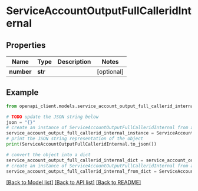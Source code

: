 # ServiceAccountOutputFullCalleridInternal


## Properties

Name | Type | Description | Notes
------------ | ------------- | ------------- | -------------
**number** | **str** |  | [optional] 

## Example

```python
from openapi_client.models.service_account_output_full_callerid_internal import ServiceAccountOutputFullCalleridInternal

# TODO update the JSON string below
json = "{}"
# create an instance of ServiceAccountOutputFullCalleridInternal from a JSON string
service_account_output_full_callerid_internal_instance = ServiceAccountOutputFullCalleridInternal.from_json(json)
# print the JSON string representation of the object
print(ServiceAccountOutputFullCalleridInternal.to_json())

# convert the object into a dict
service_account_output_full_callerid_internal_dict = service_account_output_full_callerid_internal_instance.to_dict()
# create an instance of ServiceAccountOutputFullCalleridInternal from a dict
service_account_output_full_callerid_internal_from_dict = ServiceAccountOutputFullCalleridInternal.from_dict(service_account_output_full_callerid_internal_dict)
```
[[Back to Model list]](../README.md#documentation-for-models) [[Back to API list]](../README.md#documentation-for-api-endpoints) [[Back to README]](../README.md)


